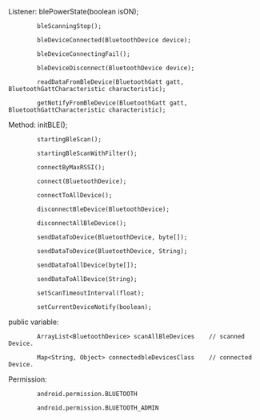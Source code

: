 Listener:
  			blePowerState(boolean isON);
			
			bleScanningStop();
			
			bleDeviceConnected(BluetoothDevice device);
			
			bleDeviceConnectingFail();
			
			bleDeviceDisconnect(BluetoothDevice device);
			
			readDataFromBleDevice(BluetoothGatt gatt, BluetoothGattCharacteristic characteristic);
			
			getNotifyFromBleDevice(BluetoothGatt gatt, BluetoothGattCharacteristic characteristic);
			
Method:	
			initBLE();
			
			startingBleScan();
			
			startingBleScanWithFilter();
			
			connectByMaxRSSI();
			
			connect(BluetoothDevice);
			
			connectToAllDevice();
			
			disconnectBleDevice(BluetoothDevice);
			
			disconnectAllBleDevice();
			
			sendDataToDevice(BluetoothDevice, byte[]);
			
			sendDataToDevice(BluetoothDevice, String);
			
			sendDataToAllDevice(byte[]);
			
			sendDataToAllDevice(String);
			
			setScanTimeoutInterval(float);
			
			setCurrentDeviceNotify(boolean);
			
public variable:
			
			ArrayList<BluetoothDevice> scanAllBleDevices	// scanned Device.
			
			Map<String, Object> connectedbleDevicesClass	// connected Device.
			
			
Permission:

			android.permission.BLUETOOTH
   			
			android.permission.BLUETOOTH_ADMIN
